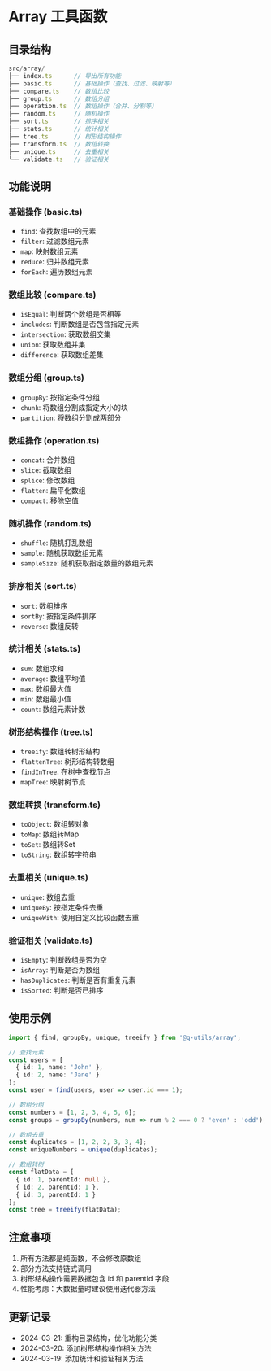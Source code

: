 # Array 工具函数

## 目录结构

```typescript
src/array/
├── index.ts      // 导出所有功能
├── basic.ts      // 基础操作（查找、过滤、映射等）
├── compare.ts    // 数组比较
├── group.ts      // 数组分组
├── operation.ts  // 数组操作（合并、分割等）
├── random.ts     // 随机操作
├── sort.ts       // 排序相关
├── stats.ts      // 统计相关
├── tree.ts       // 树形结构操作
├── transform.ts  // 数组转换
├── unique.ts     // 去重相关
└── validate.ts   // 验证相关
```

## 功能说明

### 基础操作 (basic.ts)
- `find`: 查找数组中的元素
- `filter`: 过滤数组元素
- `map`: 映射数组元素
- `reduce`: 归并数组元素
- `forEach`: 遍历数组元素

### 数组比较 (compare.ts)
- `isEqual`: 判断两个数组是否相等
- `includes`: 判断数组是否包含指定元素
- `intersection`: 获取数组交集
- `union`: 获取数组并集
- `difference`: 获取数组差集

### 数组分组 (group.ts)
- `groupBy`: 按指定条件分组
- `chunk`: 将数组分割成指定大小的块
- `partition`: 将数组分割成两部分

### 数组操作 (operation.ts)
- `concat`: 合并数组
- `slice`: 截取数组
- `splice`: 修改数组
- `flatten`: 扁平化数组
- `compact`: 移除空值

### 随机操作 (random.ts)
- `shuffle`: 随机打乱数组
- `sample`: 随机获取数组元素
- `sampleSize`: 随机获取指定数量的数组元素

### 排序相关 (sort.ts)
- `sort`: 数组排序
- `sortBy`: 按指定条件排序
- `reverse`: 数组反转

### 统计相关 (stats.ts)
- `sum`: 数组求和
- `average`: 数组平均值
- `max`: 数组最大值
- `min`: 数组最小值
- `count`: 数组元素计数

### 树形结构操作 (tree.ts)
- `treeify`: 数组转树形结构
- `flattenTree`: 树形结构转数组
- `findInTree`: 在树中查找节点
- `mapTree`: 映射树节点

### 数组转换 (transform.ts)
- `toObject`: 数组转对象
- `toMap`: 数组转Map
- `toSet`: 数组转Set
- `toString`: 数组转字符串

### 去重相关 (unique.ts)
- `unique`: 数组去重
- `uniqueBy`: 按指定条件去重
- `uniqueWith`: 使用自定义比较函数去重

### 验证相关 (validate.ts)
- `isEmpty`: 判断数组是否为空
- `isArray`: 判断是否为数组
- `hasDuplicates`: 判断是否有重复元素
- `isSorted`: 判断是否已排序

## 使用示例

```typescript
import { find, groupBy, unique, treeify } from '@q-utils/array';

// 查找元素
const users = [
  { id: 1, name: 'John' },
  { id: 2, name: 'Jane' }
];
const user = find(users, user => user.id === 1);

// 数组分组
const numbers = [1, 2, 3, 4, 5, 6];
const groups = groupBy(numbers, num => num % 2 === 0 ? 'even' : 'odd');

// 数组去重
const duplicates = [1, 2, 2, 3, 3, 4];
const uniqueNumbers = unique(duplicates);

// 数组转树
const flatData = [
  { id: 1, parentId: null },
  { id: 2, parentId: 1 },
  { id: 3, parentId: 1 }
];
const tree = treeify(flatData);
```

## 注意事项

1. 所有方法都是纯函数，不会修改原数组
2. 部分方法支持链式调用
3. 树形结构操作需要数据包含 id 和 parentId 字段
4. 性能考虑：大数据量时建议使用迭代器方法

## 更新记录

- 2024-03-21: 重构目录结构，优化功能分类
- 2024-03-20: 添加树形结构操作相关方法
- 2024-03-19: 添加统计和验证相关方法